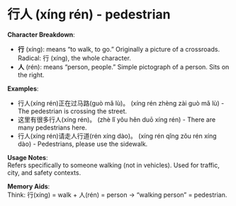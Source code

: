# **行人 (xíng rén) - pedestrian**

**Character Breakdown**:  
- **行** (xíng): means “to walk, to go.” Originally a picture of a crossroads. Radical: 行 (xíng), the whole character.  
- **人** (rén): means “person, people.” Simple pictograph of a person. Sits on the right.

**Examples**:  
- 行人(xíng rén)正在过马路(guò mǎ lù)。 (xíng rén zhèng zài guò mǎ lù) - The pedestrian is crossing the street.  
- 这里有很多行人(xíng rén)。 (zhè lǐ yǒu hěn duō xíng rén) - There are many pedestrians here.  
- 行人(xíng rén)请走人行道(rén xíng dào)。 (xíng rén qǐng zǒu rén xíng dào) - Pedestrians, please use the sidewalk.

**Usage Notes**:  
Refers specifically to someone walking (not in vehicles). Used for traffic, city, and safety contexts.

**Memory Aids**:  
Think: 行(xíng) = walk + 人(rén) = person → “walking person” = pedestrian.